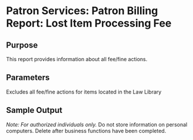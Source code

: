 # Patron Services: Patron Billing Report: Lost Item Processing Fee

## Purpose
This report provides information about all fee/fine actions. 

## Parameters
Excludes all fee/fine actions for items located in the Law Library

## Sample Output
*Note: For authorized individuals only.*
Do not store information on personal computers. Delete after business functions have been completed. 
